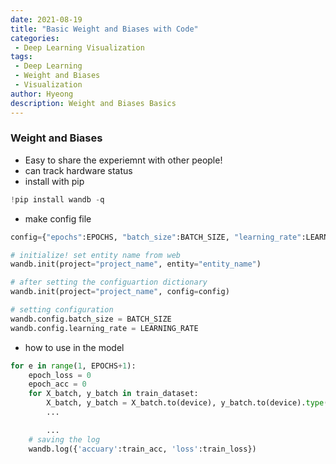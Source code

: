 ```yaml
---
date: 2021-08-19
title: "Basic Weight and Biases with Code"
categories: 
 - Deep Learning Visualization
tags:
 - Deep Learning
 - Weight and Biases
 - Visualization
author: Hyeong
description: Weight and Biases Basics
---
```


### Weight and Biases
- Easy to share the experiemnt with other people!
- can track hardware status
- install with pip
```python
!pip install wandb -q
```
- make config file
```python
config={"epochs":EPOCHS, "batch_size":BATCH_SIZE, "learning_rate":LEARNING_RATE}

# initialize! set entity name from web
wandb.init(project="project_name", entity="entity_name")

# after setting the configuartion dictionary
wandb.init(project="project_name", config=config)

# setting configuration 
wandb.config.batch_size = BATCH_SIZE
wandb.config.learning_rate = LEARNING_RATE
```
- how to use in the model
```python
for e in range(1, EPOCHS+1):
    epoch_loss = 0
    epoch_acc = 0
    for X_batch, y_batch in train_dataset:
        X_batch, y_batch = X_batch.to(device), y_batch.to(device).type(torch.cuda.FloatTensor)
        ...

        ...
    # saving the log
    wandb.log({'accuary':train_acc, 'loss':train_loss})
```

